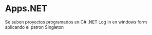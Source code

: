 # Apps.NET
Se suben proyectos programados en C# .NET
Log In en windows form aplicando el patron Singleton
